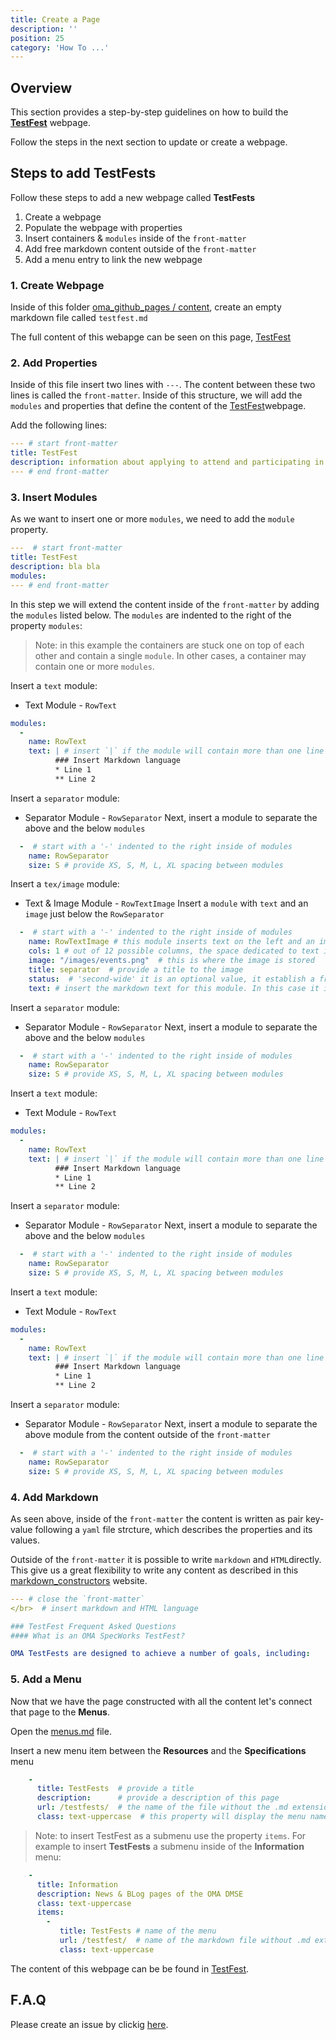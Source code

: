 ```yaml
---
title: Create a Page
description: ''
position: 25
category: 'How To ...'
---
```

## Overview
This section provides a step-by-step guidelines on how to build the [**TestFest**](https://lwm2m.openmobilealliance.org/testfests/) webpage.

Follow the steps in the next section to update or create a webpage.

## Steps to add TestFests
Follow these steps to add a new webpage called **TestFests**

1. Create a webpage
2. Populate the webpage with properties
3. Insert containers & `modules` inside of the `front-matter`
4. Add free markdown content outside of the `front-matter`
4. Add a menu entry to link the new webpage

### 1. Create Webpage
Inside of this folder [oma_github_pages / content](https://github.com/OpenMobileAlliance/oma_github_pages/tree/main/content), create an empty markdown file called `testfest.md`

The full content of this webapge can be seen on this page, [TestFest](https://raw.githubusercontent.com/OpenMobileAlliance/oma_github_pages/main/content/testfests.md)

### 2. Add Properties
Inside of this file insert two lines with `---`. The content between these two lines is called the `front-matter`. Inside of this structure, we will add the `modules` and properties that define the content of the [TestFest](https://raw.githubusercontent.com/OpenMobileAlliance/oma_github_pages/main/content/testfests.md)webpage. 

Add the following lines:

```yml
--- # start front-matter
title: TestFest
description: information about applying to attend and participating in an OMA TestFest
--- # end front-matter
```
### 3. Insert Modules
As we want to insert one or more `modules`, we need to add the `module` property.

```yml
---  # start front-matter
title: TestFest
description: bla bla
modules:
--- # end front-matter
```
In this step we will extend the content inside of the `front-matter` by adding the `modules` listed below. The `modules` are indented to the right of the property `modules`:

> Note: in this example the containers are stuck one on top of each other and  contain a single `module`. In other cases, a container may contain one or more `modules`.

Insert a `text` module:

* Text Module - `RowText`

```yml
modules:
  - 
    name: RowText
    text: | # insert `|` if the module will contain more than one line of markdown text
          ### Insert Markdown language
          * Line 1
          ** Line 2
```
Insert a `separator` module:

* Separator Module - `RowSeparator`
Next, insert a module to separate the above and the below `modules`

```yml
  -  # start with a '-' indented to the right inside of modules
    name: RowSeparator
    size: S # provide XS, S, M, L, XL spacing between modules

```
Insert a `tex/image` module:

* Text & Image Module - `RowTextImage`
Insert a `module` with `text` and an `image` just below the `RowSeparator`

```yml
  -  # start with a '-' indented to the right inside of modules
    name: RowTextImage # this module inserts text on the left and an image on the right
    cols: 1 # out of 12 possible columns, the space dedicated to text is 1
    image: "/images/events.png"  # this is where the image is stored
    title: separator  # provide a title to the image
    status:  # 'second-wide' it is an optional value, it establish a framework around the image
    text: # insert the markdown text for this module. In this case it is empty. This module RowTextImage was used to center the image.
```
Insert a `separator` module:

* Separator Module - `RowSeparator`
Next, insert a module to separate the above and the below `modules`

```yml
  -  # start with a '-' indented to the right inside of modules
    name: RowSeparator
    size: S # provide XS, S, M, L, XL spacing between modules

```
Insert a `text` module:

* Text Module - `RowText`

```yml
modules:
  - 
    name: RowText
    text: | # insert `|` if the module will contain more than one line of markdown text
          ### Insert Markdown language
          * Line 1
          ** Line 2
```
Insert a `separator` module:

* Separator Module - `RowSeparator`
Next, insert a module to separate the above and the below `modules`

```yml
  -  # start with a '-' indented to the right inside of modules
    name: RowSeparator
    size: S # provide XS, S, M, L, XL spacing between modules

```
Insert a `text` module:

* Text Module - `RowText`

```yml
modules:
  - 
    name: RowText
    text: | # insert `|` if the module will contain more than one line of markdown text
          ### Insert Markdown language
          * Line 1
          ** Line 2
```
Insert a `separator` module:

* Separator Module - `RowSeparator`
Next, insert a module to separate the above module from the content outside of the `front-matter`

```yml
  -  # start with a '-' indented to the right inside of modules
    name: RowSeparator
    size: S # provide XS, S, M, L, XL spacing between modules

```
### 4. Add Markdown
As seen above, inside of the `front-matter` the content is written as pair key-value following a `yaml` file strcture, which describes the properties and its values.

Outside of the `front-matter` it is possible to write `markdown` and `HTML`directly. This give us a great flexibility to write any content as described in this [markdown_constructors](https://standards-hub.github.io/markdown_constructors/) website.

```yml
--- # close the `front-matter`
</br>  # insert markdown and HTML language

### TestFest Frequent Asked Questions
#### What is an OMA SpecWorks TestFest?

OMA TestFests are designed to achieve a number of goals, including:

```
### 5. Add a Menu
Now that we have the page constructed with all the content let's connect that page to the **Menus**.

Open the [menus.md](https://github.com/OpenMobileAlliance/oma_github_pages/tree/main/content) file.

Insert a new menu item between the **Resources** and the **Specifications** menu

```yml
    -
      title: TestFests  # provide a title
      description:      # provide a description of this page
      url: /testfests/  # the name of the file without the .md extension
      class: text-uppercase  # this property will display the menu name on uppercase
```
> Note: to insert TestFest as a submenu use the property `items`. For example to insert **TestFests** a submenu inside of the **Information** menu:

```yml
    - 
      title: Information
      description: News & BLog pages of the OMA DMSE
      class: text-uppercase
      items:
        - 
           title: TestFests # name of the menu
           url: /testfest/  # name of the markdown file without .md extension
           class: text-uppercase
```

The content of this webpage can be be found in [TestFest](https://raw.githubusercontent.com/OpenMobileAlliance/oma_github_pages/main/content/testfests.md).

## F.A.Q
Please create an issue by clickig [here](https://github.com/OpenMobileAlliance/githubpages-doc-guidelines/issues).